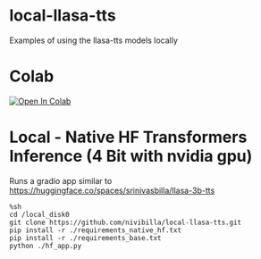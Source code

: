 # local-llasa-tts
Examples of using the llasa-tts models locally

# Colab
<a href="https://colab.research.google.com/github/nivibilla/local-llasa-tts/blob/main/llasa_tts.ipynb" target="_parent"><img src="https://colab.research.google.com/assets/colab-badge.svg" alt="Open In Colab"/></a>

# Local - Native HF Transformers Inference (4 Bit with nvidia gpu)
Runs a gradio app similar to https://huggingface.co/spaces/srinivasbilla/llasa-3b-tts
```
%sh
cd /local_disk0
git clone https://github.com/nivibilla/local-llasa-tts.git
pip install -r ./requirements_native_hf.txt
pip install -r ./requirements_base.txt
python ./hf_app.py
```
